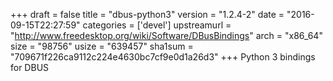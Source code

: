 +++
draft = false
title = "dbus-python3"
version = "1.2.4-2"
date = "2016-09-15T22:27:59"
categories = ['devel']
upstreamurl = "http://www.freedesktop.org/wiki/Software/DBusBindings"
arch = "x86_64"
size = "98756"
usize = "639457"
sha1sum = "709671f226ca9112c224e4630bc7cf9e0d1a26d3"
+++
Python 3 bindings for DBUS